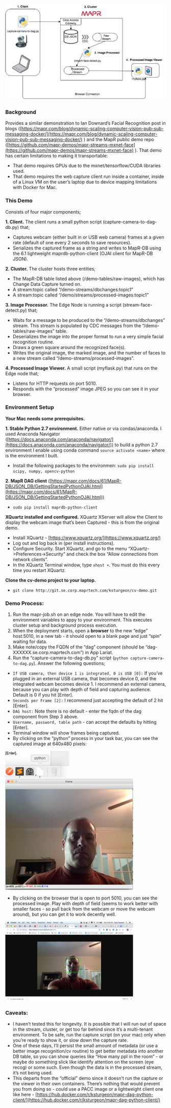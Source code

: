 ![diagram.jpg](https://github.com/ksturgeon/cv-demo/blob/master/diagram.jpg)

### Background ###
Provides a similar demonstration to Ian Downard’s Facial Recognition post in blogs ([https://mapr.com/blog/dynamic-scaling-computer-vision-pub-sub-messaging-docker/](https://mapr.com/blog/dynamic-scaling-computer-vision-pub-sub-messaging-docker/) ) and the MapR public demo repo ([https://github.com/mapr-demos/mapr-streams-mxnet-face](https://github.com/mapr-demos/mapr-streams-mxnet-face) ).  That demo has certain limitations to making it transportable:
* That demo requires GPUs due to the mxnet/tensorflow/CUDA libraries used.
* That demo requires the web capture client run inside a container, inside of a Linux VM on the user’s laptop due to device mapping limitations with Docker for Mac.

### This Demo ###
Consists of four major components;

**1. Client.**  The client runs a small python script (capture-camera-to-dag-db.py) that;
* Captures webcam (either built in or USB web camera) frames at a given rate (default of one every 2 seconds to save resources).
* Serializes the captured frame as a string and writes to MapR-DB using the 6.1 lightweight maprdb-python-client (OJAI client for MapR-DB JSON).

**2. Cluster.** The cluster hosts three entities;
* The MapR-DB table listed above (/demo-tables/raw-images), which has Change Data Capture turned on.
* A stream:topic called “/demo-streams/dbchanges:topic1”
* A stream:topic called “/demo/streams/processed-images:topic1”

**3. Image Processor.**  The Edge Node is running a script (stream-face-detect.py) that;
* Waits for a message to be produced to the “/demo-streams/dbchanges” stream.  This stream is populated by CDC messages from the “/demo-tables/raw-images” table.
* Deserializes the image into the proper format to run a very simple facial recognition routine.
* Draws a green square around the recognized face(s).
* Writes the original image, the marked image, and the number of faces to a new stream called “/demo-streams/processed-images”.

**4. Processed Image Viewer.**  A small script (myflask.py) that runs on the Edge node that;
* Listens for HTTP requests on port 5010.
* Responds with the “processed” image JPEG so you can see it in your browser.

### Environment Setup ###
**Your Mac needs some prerequisites.**

**1. Stable Python 2.7 environment.**  Either native or via condas/anaconda.  I used Anaconda Navigator ([https://docs.anaconda.com/anaconda/navigator/](https://docs.anaconda.com/anaconda/navigator/)) to build a python 2.7 environment I enable using conda command ```source activate <name>``` where <name> is the environment I built. 
* Install the following packages to the environmen: ```sudo pip install scipy, numpy, opencv-python```

**2. MapR DAG client** ([https://mapr.com/docs/61/MapR-DB/JSON_DB/GettingStartedPythonOJAI.html](https://mapr.com/docs/61/MapR-DB/JSON_DB/GettingStartedPythonOJAI.html)) 
* ```sudo pip install maprdb-python-client```

**XQuartz installed and configured.**  XQuartz XServer will allow the Client to display the webcam image that’s been Captured - this is from the original demo.
* Install XQuartz - [https://www.xquartz.org/](https://www.xquartz.org/)
* Log out and log back in (per install instructions).
* Configure Security.  Start XQuartz, and go to the menu “XQuartz->Preferences->Security” and check the box “Allow connections from network clients”.
* In the XQuartz Terminal window, type ```xhost +```.  You must do this every time you restart XQuartz.

**Clone the cv-demo project to your laptop.**
* ```git clone http://git.se.corp.maprtech.com/ksturgeon/cv-demo.git ```

### Demo Process: ###
1. Run the mapr-job.sh on an edge node. You will have to edit the environment variables to appy to your environment.  This executes cluster setup and background process execution.
2. When the deployment starts, open a **browser** to the new “edge” host:5010, in a new tab - it should open to a blank page and just “spin” waiting for data.
3. Make note/copy the FQDN of the “dag” component (should be “dag-XXXXXX.se.corp.maprtech.com”) in App Lariat.
4. Run the “capture-camera-to-dag-db.py” script (```python capture-camera-to-dag.py```).  Answer the following questions;
* ```If USB camera, then device 1 is integrated, 0 is USB [0]:```  If you’ve plugged in an external USB camera, that becomes device 0, and the integrated webcam becomes device 1.  I recommend an external camera, because you can play with depth of field and capturing audience.  Default is 0 if you hit [Enter].
* ```Seconds per Frame [2]:```  I recommend just accepting the default of 2 hit [Enter].
* ```DAG host:```  Note there is no default - enter the fqdn of the dag component from Step 3 above.
* ```Username, password, table path``` - can accept the defaults by hitting [Enter].
* Terminal window will show frames being captured.
* By clicking on the “python” process in your task bar, you can see the captured image at 640x480 pixels:

<img src="https://github.com/ksturgeon/cv-demo/blob/master/taskbar.png" width="200">

<img src="https://github.com/ksturgeon/cv-demo/blob/master/cap_face.png" width="400">

* By clicking on the browser that is open to port 5010, you can see the processed image.  Play with depth of field (seems to work better with smaller faces - so pull back from the webcam or move the webcam around), but you can get it to work decently  well.

<img src="https://github.com/ksturgeon/cv-demo/blob/master/found_face.png" width="400">

### Caveats: ###
* I haven’t tested this for longevity.  It is possible that I will run out of space in the stream, cluster, or get too far behind since it’s a multi-tenant environment.  To be safe, run the capture script (on your mac) only when you’re ready to show it, or slow down the capture rate.
* One of these days, I’ll persist the small amount of metadata (or use a better image recognition/cv routine) to get better metadata into another DB table, so you can show queries like “How many ppl in the room” - or maybe do something slick like identify attention on the screen (eye recog) or some such.  Even though the data is in the processed stream, it’s not being used.
* This departs from the “official” demo since it doesn’t run the capture or the viewer in their own containers.  There’s nothing that would prevent you from doing so - could use a PACC image or a lightweight client one like here - [https://hub.docker.com/r/ksturgeon/mapr-dag-python-client/](https://hub.docker.com/r/ksturgeon/mapr-dag-python-client/)



